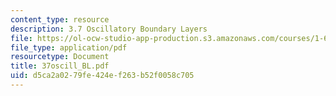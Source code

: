 ```yaml
---
content_type: resource
description: 3.7 Oscillatory Boundary Layers
file: https://ol-ocw-studio-app-production.s3.amazonaws.com/courses/1-63-advanced-fluid-dynamics-of-the-environment-fall-2002/d5ca2a0279fe424ef263b52f0058c705_37oscill_BL.pdf
file_type: application/pdf
resourcetype: Document
title: 37oscill_BL.pdf
uid: d5ca2a02-79fe-424e-f263-b52f0058c705
---
```

